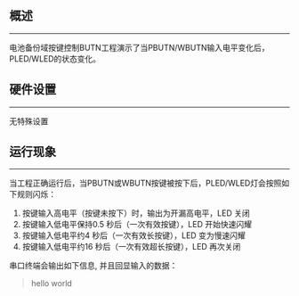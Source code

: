 ## 概述
***
电池备份域按键控制BUTN工程演示了当PBUTN/WBUTN输入电平变化后，PLED/WLED的状态变化。

## 硬件设置
***
无特殊设置

## 运行现象
***
当工程正确运行后，当PBUTN或WBUTN按键被按下后，PLED/WLED灯会按照如下规则闪烁：
1. 按键输入高电平（按键未按下）时，输出为开漏高电平，LED 关闭
2. 按键输入低电平保持0.5 秒后（一次有效按键），LED 开始快速闪耀
3. 按键输入低电平约4 秒后（一次有效长按键），LED 变为慢速闪耀
4. 按键输入低电平约16 秒后（一次有效超长按键），LED 再次关闭

串口终端会输出如下信息, 并且回显输入的数据：
> hello world
